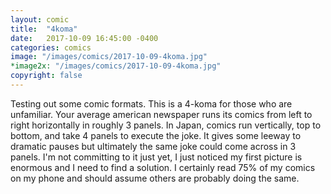```yaml
---
layout: comic
title:  "4koma"
date:   2017-10-09 16:45:00 -0400
categories: comics
image: "/images/comics/2017-10-09-4koma.jpg"
*image2x: "/images/comics/2017-10-09-4koma.jpg"
copyright: false
---
```


Testing out some comic formats. This is a 4-koma for those who are unfamiliar. Your average american newspaper runs its
comics from left to right horizontally in roughly 3 panels. In Japan, comics run vertically, top to bottom, and take
4 panels to execute the joke. It gives some leeway to dramatic pauses but ultimately the same joke could come across
in 3 panels. I'm not committing to it just yet, I just noticed my first picture is enormous and I need to find a solution.
I certainly read 75% of my comics on my phone and should assume others are probably doing the same.
